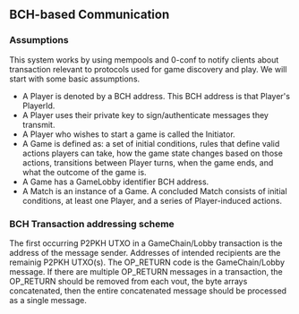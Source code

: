 ## BCH-based Communication

### Assumptions
This system works by using mempools and 0-conf to notify clients about transaction relevant to protocols used for game discovery and play. We will start with some basic assumptions.
* A Player is denoted by a BCH address. This BCH address is that Player's PlayerId.
* A Player uses their private key to sign/authenticate messages they transmit.
* A Player who wishes to start a game is called the Initiator.
* A Game is defined as: a set of initial conditions, rules that define valid actions players can take, how the game state changes based on those actions, transitions between Player turns, when the game ends, and what the outcome of the game is.
* A Game has a GameLobby identifier BCH address.  
* A Match is an instance of a Game. A concluded Match consists of initial conditions, at least one Player, and a series of Player-induced actions.

### BCH Transaction addressing scheme
 The first occurring P2PKH UTXO in a GameChain/Lobby transaction is the address of the message sender. Addresses of intended recipients are the remainig P2PKH UTXO(s). The OP_RETURN code is the GameChain/Lobby message. If there are multiple OP_RETURN messages in a transaction, the OP_RETURN should be removed from each vout, the byte arrays concatenated, then the entire concatenated message should be processed as a single message.
